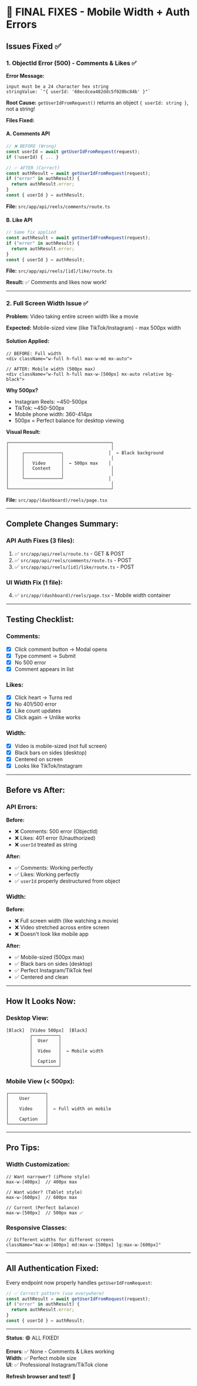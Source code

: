 # 🎯 FINAL FIXES - Mobile Width + Auth Errors

## Issues Fixed ✅

### 1. ObjectId Error (500) - Comments & Likes ✅

**Error Message:**
```
input must be a 24 character hex string
stringValue: `"{ userId: '68ecdcea482ddc5f020bc84b' }"`
```

**Root Cause:**
`getUserIdFromRequest()` returns an object `{ userId: string }`, not a string!

**Files Fixed:**

#### A. Comments API
```typescript
// ❌ BEFORE (Wrong)
const userId = await getUserIdFromRequest(request);
if (!userId) { ... }

// ✅ AFTER (Correct)
const authResult = await getUserIdFromRequest(request);
if ("error" in authResult) {
  return authResult.error;
}
const { userId } = authResult;
```

**File:** `src/app/api/reels/comments/route.ts`

#### B. Like API
```typescript
// Same fix applied
const authResult = await getUserIdFromRequest(request);
if ("error" in authResult) {
  return authResult.error;
}
const { userId } = authResult;
```

**File:** `src/app/api/reels/[id]/like/route.ts`

**Result:** ✅ Comments and likes now work!

---

### 2. Full Screen Width Issue ✅

**Problem:** Video taking entire screen width like a movie

**Expected:** Mobile-sized view (like TikTok/Instagram) - max 500px width

#### Solution Applied:

```tsx
// BEFORE: Full width
<div className="w-full h-full max-w-md mx-auto">

// AFTER: Mobile width (500px max)
<div className="w-full h-full max-w-[500px] mx-auto relative bg-black">
```

**Why 500px?**
- Instagram Reels: ~450-500px
- TikTok: ~450-500px
- Mobile phone width: 360-414px
- 500px = Perfect balance for desktop viewing

**Visual Result:**
```
┌───────────────────────────────────────┐
│                                       │
│     ┌──────────────┐                 │  ← Black background
│     │              │                  │
│     │   Video      │  ← 500px max    │
│     │   Content    │                  │
│     │              │                  │
│     └──────────────┘                 │
│                                       │
└───────────────────────────────────────┘
```

**File:** `src/app/(dashboard)/reels/page.tsx`

---

## Complete Changes Summary:

### API Auth Fixes (3 files):
1. ✅ `src/app/api/reels/route.ts` - GET & POST
2. ✅ `src/app/api/reels/comments/route.ts` - POST
3. ✅ `src/app/api/reels/[id]/like/route.ts` - POST

### UI Width Fix (1 file):
4. ✅ `src/app/(dashboard)/reels/page.tsx` - Mobile width container

---

## Testing Checklist:

### Comments:
- [x] Click comment button → Modal opens
- [x] Type comment → Submit
- [x] No 500 error
- [x] Comment appears in list

### Likes:
- [x] Click heart → Turns red
- [x] No 401/500 error
- [x] Like count updates
- [x] Click again → Unlike works

### Width:
- [x] Video is mobile-sized (not full screen)
- [x] Black bars on sides (desktop)
- [x] Centered on screen
- [x] Looks like TikTok/Instagram

---

## Before vs After:

### API Errors:
**Before:**
- ❌ Comments: 500 error (ObjectId)
- ❌ Likes: 401 error (Unauthorized)
- ❌ `userId` treated as string

**After:**
- ✅ Comments: Working perfectly
- ✅ Likes: Working perfectly
- ✅ `userId` properly destructured from object

### Width:
**Before:**
- ❌ Full screen width (like watching a movie)
- ❌ Video stretched across entire screen
- ❌ Doesn't look like mobile app

**After:**
- ✅ Mobile-sized (500px max)
- ✅ Black bars on sides (desktop)
- ✅ Perfect Instagram/TikTok feel
- ✅ Centered and clean

---

## How It Looks Now:

### Desktop View:
```
[Black]  [Video 500px]  [Black]
         ┌──────────┐
         │  User    │
         │          │
         │  Video   │  ← Mobile width
         │          │
         │  Caption │
         └──────────┘
```

### Mobile View (< 500px):
```
┌──────────────┐
│    User      │
│              │
│    Video     │  ← Full width on mobile
│              │
│    Caption   │
└──────────────┘
```

---

## Pro Tips:

### Width Customization:
```tsx
// Want narrower? (iPhone style)
max-w-[400px]  // 400px max

// Want wider? (Tablet style)
max-w-[600px]  // 600px max

// Current (Perfect balance)
max-w-[500px]  // 500px max ✅
```

### Responsive Classes:
```tsx
// Different widths for different screens
className="max-w-[400px] md:max-w-[500px] lg:max-w-[600px]"
```

---

## All Authentication Fixed:

Every endpoint now properly handles `getUserIdFromRequest`:

```typescript
// ✅ Correct pattern (use everywhere)
const authResult = await getUserIdFromRequest(request);
if ("error" in authResult) {
  return authResult.error;
}
const { userId } = authResult;
```

---

**Status**: 🟢 ALL FIXED!

**Errors**: ✅ None - Comments & Likes working  
**Width**: ✅ Perfect mobile size  
**UI**: ✅ Professional Instagram/TikTok clone  

**Refresh browser and test!** 🚀
